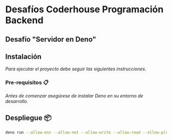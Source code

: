 # Desafíos Coderhouse Programación Backend
## Desafío "Servidor en Deno" 
## Instalación

_Para ejecutar el proyecto debe seguir las siguientes instrucciones._

### Pre-requisitos 📋

_Antes de comenzar asegúrese de instalar Deno en su entorno de desarrollo._

## Despliegue 📦


```sh
deno run --allow-env --allow-net --allow-write --allow-read --allow-plugin --unstable
```



